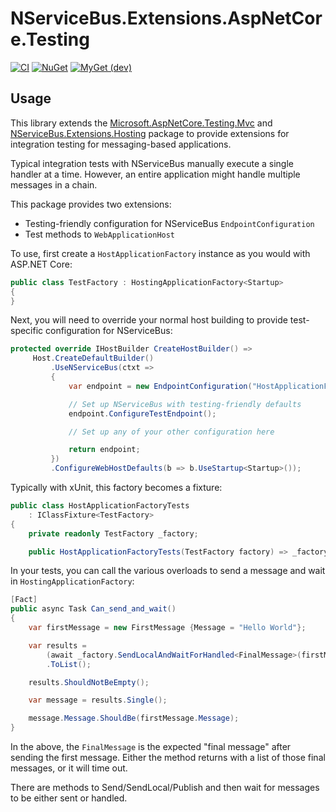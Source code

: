 # NServiceBus.Extensions.AspNetCore.Testing

[![CI](https://github.com/jbogard/NServiceBus.Extensions.AspNetCore.Testing/workflows/CI/badge.svg)](https://github.com/jbogard/NServiceBus.Extensions.AspNetCore.Testing/workflows/CI)
[![NuGet](https://img.shields.io/nuget/vpre/NServiceBus.Extensions.AspNetCore.Testing.svg)](https://www.nuget.org/packages/NServiceBus.Extensions.AspNetCore.Testing)
[![MyGet (dev)](https://img.shields.io/myget/jbogard-ci/v/NServiceBus.Extensions.AspNetCore.Testing.svg)](https://myget.org/gallery/jbogard-ci)

## Usage

This library extends the [Microsoft.AspNetCore.Testing.Mvc](https://www.nuget.org/packages/Microsoft.AspNetCore.Mvc.Testing) and [NServiceBus.Extensions.Hosting](https://www.nuget.org/packages/NServiceBus.Extensions.Hosting/) package to provide extensions for integration testing for messaging-based applications.

Typical integration tests with NServiceBus manually execute a single handler at a time. However, an entire application might handle multiple messages in a chain.

This package provides two extensions:

- Testing-friendly configuration for NServiceBus `EndpointConfiguration`
- Test methods to `WebApplicationHost`

To use, first create a `HostApplicationFactory` instance as you would with ASP.NET Core:

```csharp
public class TestFactory : HostingApplicationFactory<Startup> 
{
}
```

Next, you will need to override your normal host building to provide test-specific configuration for NServiceBus:

```csharp
protected override IHostBuilder CreateHostBuilder() =>
     Host.CreateDefaultBuilder()
         .UseNServiceBus(ctxt =>
         {
             var endpoint = new EndpointConfiguration("HostApplicationFactoryTests");

             // Set up NServiceBus with testing-friendly defaults
             endpoint.ConfigureTestEndpoint();

             // Set up any of your other configuration here

             return endpoint;
         })
         .ConfigureWebHostDefaults(b => b.UseStartup<Startup>());
```

Typically with xUnit, this factory becomes a fixture:

```csharp
public class HostApplicationFactoryTests 
    : IClassFixture<TestFactory>
{
    private readonly TestFactory _factory;

    public HostApplicationFactoryTests(TestFactory factory) => _factory = factory;
```

In your tests, you can call the various overloads to send a message and wait in `HostingApplicationFactory`:

```csharp
[Fact]
public async Task Can_send_and_wait()
{
    var firstMessage = new FirstMessage {Message = "Hello World"};

    var results = 
        (await _factory.SendLocalAndWaitForHandled<FinalMessage>(firstMessage))
        .ToList();

    results.ShouldNotBeEmpty();

    var message = results.Single();

    message.Message.ShouldBe(firstMessage.Message);
}
```

In the above, the `FinalMessage` is the expected "final message" after sending the first message. Either the method returns with a list of those final messages, or it will time out.

There are methods to Send/SendLocal/Publish and then wait for messages to be either sent or handled.